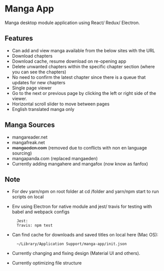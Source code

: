 # Manga App

Manga desktop module application using React/ Redux/ Electron.

## Features

* Can add and view manga available from the below sites with the URL
* Download chapters
* Download cache, resume download on re-opening app
* Delete unwanted chapters within the specific chapter section (where you can see the chapters)
* No need to confirm the latest chapter since there is a queue that updates for new chapters
* Single page viewer
* Go to the next or previous page by clicking the left or right side of the viewer.
* Horizontal scroll slider to move between pages
* English translated manga only

## Manga Sources

* mangareader.net
* mangafreak.net
* ~~mangaeden.com~~ (removed due to conflicts with non en language sourcing)
* mangapanda.com (replaced mangaeden)
* Currently adding mangahere and mangafox (now know as fanfox)

## Note

* For dev yarn/npm on root folder at cd /folder and yarn/npm start to run scripts on local
* Env using Electron for native module and jest/ travis for testing with babel and webpack configs
    
        Jest:
        Travis: npm test
    
* Can find cache for downloads and saved titles on local here (Mac OS):

        ~/Library/Application Support/manga-app/init.json

* Currently changing and fixing design (Material UI and others).
* Currently optimizing file structure
